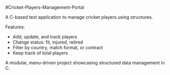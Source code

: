 #Cricket-Players-Management-Portal

A C-based text application to manage cricket players using structures.  

Features:
- Add, update, and track players  
- Change status: fit, injured, retired  
- Filter by country, match format, or contract  
- Keep track of total players  

A modular, menu-driven project showcasing structured data management in C.
